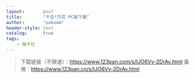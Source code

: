 ```yaml
---
layout:       post
title:        "千恋*万花 PC版下载"
author:       "pakuam"
header-style: text
catalog:      true
tags:
    - 柚子社
---
```


> 下载链接（不限速）：https://www.123pan.com/s/IJO6Vv-2DrAv.html
> 备用：https://www.123pan.cn/s/IJO6Vv-2DrAv.html
